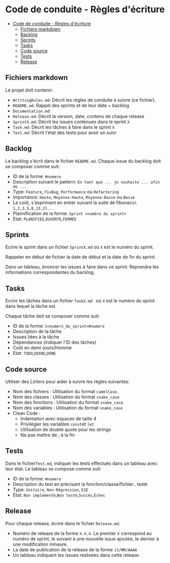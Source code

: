 # Code de conduite - Règles d'écriture


- [Code de conduite - Règles d'écriture](#code-de-conduite---règles-décriture)
  - [Fichiers markdown](#fichiers-markdown)
  - [Backlog](#backlog)
  - [Sprints](#sprints)
  - [Tasks](#tasks)
  - [Code source](#code-source)
  - [Tests](#tests)
  - [Release](#release)


## Fichiers markdown

Le projet doit contenir:

- `WrittingRules.md`: Décrit les règles de conduite à suivre (ce fichier).
- `README.md`: Rappel des sprints et de leur date + backlog
- `Documentation.md`: 
- `Release.md`: Décrit la version, date, contenu de chaque release
- `SprintX.md`: Décrit les issues contenues dans le sprint `X`
- `Task.md`: Décrit les tâches à faire dans le sprint `X`
- `Test.md`: Décrit l'état des tests pour avoir un suivi 



## Backlog

Le backlog s'écrit dans le fichier `README.md`. Chaque issue du backlog doit se composer comme suit:

- ID de la forme: `#numero`
- Description suivant le pattern: `En tant que ... je souhaite ... afin de ...`
- Type: `Feature`, `FixBug`, `Performance` ou `Refactoring`
- Importance: `Haute`, `Moyenne-Haute`, `Moyenne-Basse` ou `Basse`
- Le coût, s'exprimant en entier suivant la suite de fibonacci: `1,2,3,5,8,13,21...`
- Plannification de la forme: `Sprint <numéro du sprint>` 
- Etat: `PLANIFIEE`,`OUVERTE`,`FERMEE`



## Sprints

Ecrire le sprint dans un fichier `SprintX.md` où `X` est le numéro du sprint.

Rappeler en début de fichier la date de début et la date de fin du sprint.

Dans un tableau, énoncer les issues à faire dans ce sprint. Reprendre les informations correspondantes du backlog.



## Tasks

Ecrire les tâches dans un fichier `TaskX.md ` où `X` est le numéro du sprint dans lequel la tâche est. 

Chaque tâche doit se composer comme suit:

- ID de la forme: `S<numero_du_sprint>#numero`
- Description de la tâche
- Issues liées à la tâche
- Dépendances (indiquer l'ID des tâches)
- Coût en demi-jours/Homme
- Etat: `TODO`,`DOING`,`DONE`



## Code source

Utiliser des *Linters* pour aider à suivre les règles suivantes:

- Nom des fichiers : Utilisation du format `camelCase`.
- Nom des classes : Utilisation du format `snake_case`
- Nom des fonctions : Utilisation du format `snake_case`
- Nom des variables : Utilisation du format `snake_case`
- Clean Code : 
  - Indentation avec espaces de taille 4
  - Privilégier les variables `const`et `let`
  - Utilisation de double quote pour les strings
  - Ne pas mettre de ; à la fin



## Tests

Dans le fichier`Test.md`, indiquer les tests effectués dans un tableau avec leur état. Le tableau se compose comme suit:

- ID de la forme: `#numero`
- Description du test en précisant la fonction/classe/fichier.. testé
- Type: `Unitaire`, `Non-Régression`, `E2E`
- Etat: `Non implémenté`,`Non testé`,`Succès`,`Echec`



## Release

Pour chaque release, écrire dans le fichier `Release.md`:

- Numéro de release de la forme `X.X.X`. Le premier `X` correspond au numéro de sprint, le suivant à une nouvelle issue ajoutée, le dernier à une modification mineure.
- La date de publication de la release de la forme `JJ/MM/AAAA`
- Un tableau indiquant les issues réalisées dans cette release.
